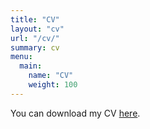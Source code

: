 ```yaml
---
title: "CV"
layout: "cv"
url: "/cv/"
summary: cv
menu:
  main:
    name: "CV"
    weight: 100
---
```



You can download my CV [here](/docs/sichen_cv11172023.pdf).

